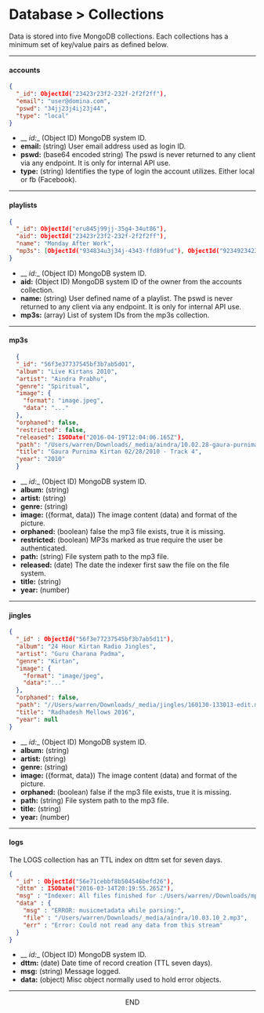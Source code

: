 <div class="page-header">
  <h1  id="page-title">Database > Collections</h1>
</div>

Data is stored into five MongoDB collections. Each collections has a minimum set of key/value pairs
 as defined below.


___
#### accounts

```json
{
  "_id": ObjectId("23423r23f2-232f-2f2f2ff"),
  "email": "user@domina.com",
  "pswd": "34jj23j4ij23j44",
  "type": "local"
}
```
* __ _id:__ (Object ID) MongoDB system ID.
* __email:__ (string) User email address used as login ID.
* __pswd:__ (base64 encoded string)
The pswd is never returned to any client via any endpoint. It is only for internal API use.
* __type:__ (string) Identifies the type of login the account utilizes. Either local or fb (Facebook).


___
#### playlists

```json
{
  "_id": ObjectId("eru845j99jj-35g4-34ut86"),
  "aid": ObjectId("23423r23f2-232f-2f2f2ff"),
  "name": "Monday After Work",
  "mp3s": [ObjectId("934834u3j34j-4343-ffd89fud"), ObjectId("9234923423i4j-4234-dfsdfn")]
}
```
* __ _id:__ (Object ID) MongoDB system ID.
* __aid:__ (Object ID) MongoDB system ID of the owner from the accounts collection.
* __name:__ (string) User defined name of a playlist.
The pswd is never returned to any client via any endpoint. It is only for internal API use.
* __mp3s:__ (array) List of system IDs from the mp3s collection.



___
#### mp3s

```json
  {
  "_id": "56f3e37737545bf3b7ab5d01",
  "album": "Live Kirtans 2010",
  "artist": "Aindra Prabhu",
  "genre": "Spiritual",
  "image": {
    "format": "image.jpeg",
    "data": "..."
  },
  "orphaned": false,
  "restricted": false,
  "released": ISODate("2016-04-19T12:04:06.165Z"),
  "path": "/Users/warren/Downloads/_media/aindra/10.02.28-gaura-purnima.mp3",
  "title": "Gaura Purnima Kirtan 02/28/2010 - Track 4",
  "year": "2010"
  }
```
* __ _id:__ (Object ID) MongoDB system ID.
* __album:__ (string)
* __artist:__ (string)
* __genre:__ (string)
* __image:__ ({format, data}) The image content (data) and format of the picture.
* __orphaned:__ (boolean) false the mp3 file exists, true it is missing.
* __restricted:__ (boolean) MP3s marked as true require the user be authenticated.
* __path:__ (string) File system path to the mp3 file.
* __released:__ (date) The date the indexer first saw the file on the file system.
* __title:__ (string)
* __year:__ (number)







___
#### jingles

```json
{
  "_id" : ObjectId("56f3e77237545bf3b7ab5d11"),
  "album": "24 Hour Kirtan Radio Jingles",
  "artist": "Guru Charana Padma",
  "genre": "Kirtan",
  "image": {
    "format": "image/jpeg",
    "data":"..."
  },
  "orphaned": false,
  "path": "//Users/warren/Downloads/_media/jingles/160130-133013-edit.mp3",
  "title": "Radhadesh Mellows 2016",
  "year": null
}
```
* __ _id:__ (Object ID) MongoDB system ID.
* __album:__ (string)
* __artist:__ (string)
* __genre:__ (string)
* __image:__ ({format, data}) The image content (data) and format of the picture.
* __orphaned:__ (boolean) false if the mp3 file exists, true it is missing.
* __path:__ (string) File system path to the mp3 file.
* __title:__ (string)
* __year:__ (number)


___
#### logs
The LOGS collection has an TTL index on dttm set for seven days.

```json
{
  "_id" : ObjectId("56e71cebbf8b504546befd26"),
  "dttm" : ISODate("2016-03-14T20:19:55.265Z"),
  "msg" : "Indexer: All files finished for :/Users/warren//Downloads/mp3-id3-tag-samples",
  "data" : {
    "msg" : "ERROR: musicmetadata while parsing:",
    "file" : "/Users/warren/Downloads/_media/aindra/10.03.10_2.mp3",
    "err" : "Error: Could not read any data from this stream"
  }
}
```
* __ _id:__ (Object ID) MongoDB system ID.
* __dttm:__ (date) Date time of record creation (TTL seven days).
* __msg:__ (string) Message logged.
* __data:__ (object) Misc object normally used to hold error objects.



___
<div style="margin:0 auto;text-align:center;">END</div>
